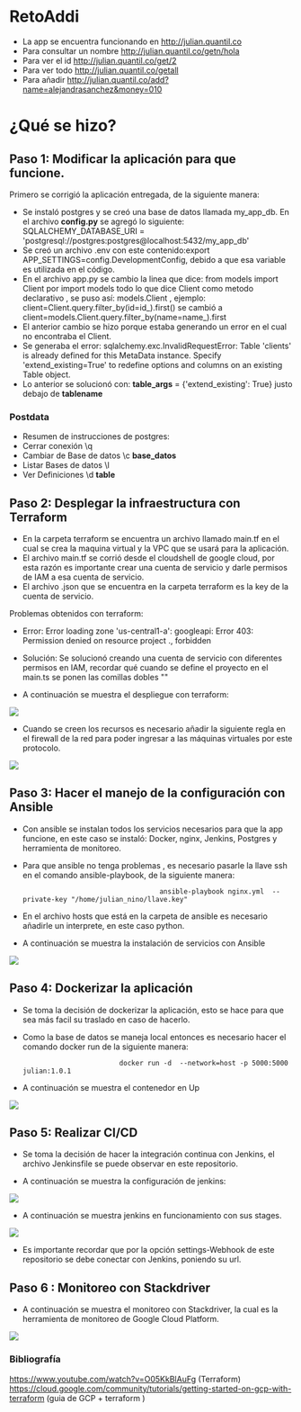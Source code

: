 # RetoAddi

- La app se encuentra funcionando en http://julian.quantil.co
- Para consultar un nombre http://julian.quantil.co/getn/hola
- Para ver el id http://julian.quantil.co/get/2
- Para ver todo http://julian.quantil.co/getall
- Para añadir http://julian.quantil.co/add?name=alejandrasanchez&money=010

# ¿Qué se hizo?

## Paso 1: Modificar la aplicación para que funcione. 

Primero se corrigió la aplicación entregada, de la siguiente manera:
- Se instaló postgres y se creó una base de datos llamada my_app_db. En el archivo **config.py** se agregó lo siguiente:
SQLALCHEMY_DATABASE_URI = 'postgresql://postgres:postgres@localhost:5432/my_app_db'
- Se creó un archivo .env con este contenido:export APP_SETTINGS=config.DevelopmentConfig, debido a que esa variable es utilizada en el código.
- En el archivo app.py se cambio la linea que dice: 
from models import Client por import models 
todo lo que dice Client como metodo declarativo , se puso así: models.Client , ejemplo: client=Client.query.filter_by(id=id_).first() se cambió a client=models.Client.query.filter_by(name=name_).first
- El anterior cambio se hizo porque estaba generando un error en el cual no encontraba el Client.
- Se generaba el error: sqlalchemy.exc.InvalidRequestError: Table 'clients' is already defined for this MetaData instance.  Specify 'extend_existing=True' to redefine options and columns on an existing Table object.
- Lo anterior se solucionó con: __table_args__ = {'extend_existing': True} justo debajo de  __tablename__

### Postdata
- Resumen de instrucciones de postgres:
- Cerrar conexión	\q
- Cambiar de Base de datos	\c __base_datos__
- Listar Bases de datos	\l
- Ver Definiciones	\d __table__


## Paso 2: Desplegar la infraestructura con Terraform

- En la carpeta terraform se encuentra un archivo llamado main.tf en el cual se crea la maquina virtual y la VPC que se usará para la aplicación.
- El archivo main.tf se corrió desde el cloudshell de google cloud, por esta razón es importante crear una cuenta de servicio y darle permisos de IAM a esa cuenta de servicio.
- El archivo .json que se encuentra en la carpeta terraform es la key de la cuenta de servicio.

Problemas obtenidos con terraform:

- Error: Error loading zone 'us-central1-a': googleapi: Error 403: Permission denied on resource project ., forbidden
- Solución: Se solucionó creando una cuenta de servicio con diferentes permisos en IAM, recordar qué cuando se define el proyecto en el main.ts se ponen las comillas dobles ""

- A continuación se muestra el despliegue con terraform:

![](Imagenes/terraformfuncionando.png)

- Cuando se creen los recursos es necesario añadir la siguiente  regla en el firewall de  la red para poder ingresar a las máquinas virtuales por este protocolo.

![](Imagenes/Reglamaquina.png)


## Paso 3: Hacer el manejo de la configuración con Ansible

- Con ansible se instalan todos los servicios necesarios para que la app funcione, en este caso se instaló: Docker, nginx, Jenkins, Postgres y  herramienta de monitoreo.
- Para que ansible no tenga problemas , es necesario pasarle la llave ssh en el comando ansible-playbook, de la siguiente manera:

                                        ansible-playbook nginx.yml  --private-key "/home/julian_nino/llave.key"
                                        
- En el archivo hosts que está en la carpeta de ansible es necesario añadirle un interprete, en este caso python.
- A continuación se muestra la instalación de servicios con Ansible

![](Imagenes/ansible.png)


## Paso 4: Dockerizar la aplicación

- Se toma la decisión de dockerizar la aplicación, esto se hace para que sea más facil su traslado en caso de hacerlo.
- Como la base de datos se maneja local entonces es necesario hacer el comando docker run de la siguiente manera:
                            
                              docker run -d  --network=host -p 5000:5000 julian:1.0.1

- A continuación se muestra el contenedor en Up 

![](Imagenes/docker.png)


## Paso 5: Realizar CI/CD

- Se toma la decisión de hacer la integración continua con Jenkins, el archivo Jenkinsfile se puede observar en este repositorio.

- A continuación se muestra la configuración de jenkins:

![](Imagenes/jenkinsconfiguracion.png)

- A continuación se muestra jenkins en funcionamiento con sus stages.

![](Imagenes/jenkins.png)

- Es importante recordar que por la opción settings-Webhook de este repositorio se debe conectar con Jenkins, poniendo su url. 

## Paso 6 : Monitoreo con Stackdriver

- A continuación se muestra el monitoreo con Stackdriver, la cual es la herramienta de monitoreo de Google Cloud Platform.

![](Imagenes/monitoreo.png)



### Bibliografía 

https://www.youtube.com/watch?v=O05KkBlAuFg  (Terraform) 
https://cloud.google.com/community/tutorials/getting-started-on-gcp-with-terraform  (guia de GCP + terraform )



